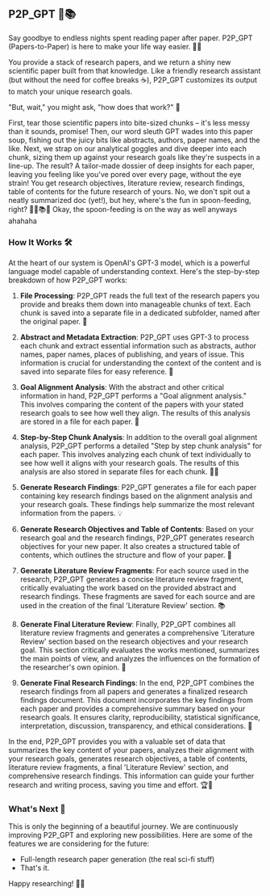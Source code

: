 ## P2P_GPT 🚀📚

Say goodbye to endless nights spent reading paper after paper. P2P_GPT (Papers-to-Paper) is here to make your life way easier. 🎉🎉

You provide a stack of research papers, and we return a shiny new scientific paper built from that knowledge. Like a friendly research assistant (but without the need for coffee breaks ☕️), P2P_GPT customizes its output to match your unique research goals.

"But, wait," you might ask, "how does that work?" 🤔

First, tear those scientific papers into bite-sized chunks – it's less messy than it sounds, promise! Then, our word sleuth GPT wades into this paper soup, fishing out the juicy bits like abstracts, authors, paper names, and the like.
Next, we strap on our analytical goggles and dive deeper into each chunk, sizing them up against your research goals like they're suspects in a line-up. The result? A tailor-made dossier of deep insights for each paper, leaving you feeling like you've pored over every page, without the eye strain! You get research objectives, literature review, research findings, table of contents for the future research of yours. No, we don't spit out a neatly summarized doc (yet!), but hey, where's the fun in spoon-feeding, right? 🕵️‍♂️📚🎉
Okay, the spoon-feeding is on the way as well anyways ahahaha

### How It Works 🛠

At the heart of our system is OpenAI's GPT-3 model, which is a powerful language model capable of understanding context. Here's the step-by-step breakdown of how P2P_GPT works:

1. **File Processing**: P2P_GPT reads the full text of the research papers you provide and breaks them down into manageable chunks of text. Each chunk is saved into a separate file in a dedicated subfolder, named after the original paper. 📑

2. **Abstract and Metadata Extraction**: P2P_GPT uses GPT-3 to process each chunk and extract essential information such as abstracts, author names, paper names, places of publishing, and years of issue. This information is crucial for understanding the context of the content and is saved into separate files for easy reference. 🧐

3. **Goal Alignment Analysis**: With the abstract and other critical information in hand, P2P_GPT performs a "Goal alignment analysis." This involves comparing the content of the papers with your stated research goals to see how well they align. The results of this analysis are stored in a file for each paper. 🎯

4. **Step-by-Step Chunk Analysis**: In addition to the overall goal alignment analysis, P2P_GPT performs a detailed "Step by step chunk analysis" for each paper. This involves analyzing each chunk of text individually to see how well it aligns with your research goals. The results of this analysis are also stored in separate files for each chunk. 🕵️‍♂️

5. **Generate Research Findings**: P2P_GPT generates a file for each paper containing key research findings based on the alignment analysis and your research goals. These findings help summarize the most relevant information from the papers. 💡

6. **Generate Research Objectives and Table of Contents**: Based on your research goal and the research findings, P2P_GPT generates research objectives for your new paper. It also creates a structured table of contents, which outlines the structure and flow of your paper. 📝

7. **Generate Literature Review Fragments**: For each source used in the research, P2P_GPT generates a concise literature review fragment, critically evaluating the work based on the provided abstract and research findings. These fragments are saved for each source and are used in the creation of the final 'Literature Review' section. 📚

8. **Generate Final Literature Review**: Finally, P2P_GPT combines all literature review fragments and generates a comprehensive 'Literature Review' section based on the research objectives and your research goal. This section critically evaluates the works mentioned, summarizes the main points of view, and analyzes the influences on the formation of the researcher's own opinion. 📘

9. **Generate Final Research Findings**: In the end, P2P_GPT combines the research findings from all papers and generates a finalized research findings document. This document incorporates the key findings from each paper and provides a comprehensive summary based on your research goals. It ensures clarity, reproducibility, statistical significance, interpretation, discussion, transparency, and ethical considerations. 📝

In the end, P2P_GPT provides you with a valuable set of data that summarizes the key content of your papers, analyzes their alignment with your research goals, generates research objectives, a table of contents, literature review fragments, a final 'Literature Review' section, and comprehensive research findings. This information can guide your further research and writing process, saving you time and effort. 🏆🔬

### What's Next 🚀

This is only the beginning of a beautiful journey. We are continuously improving P2P_GPT and exploring new possibilities. Here are some of the features we are considering for the future:

- Full-length research paper generation (the real sci-fi stuff)
- That's it.

Happy researching! 🎉🎉
